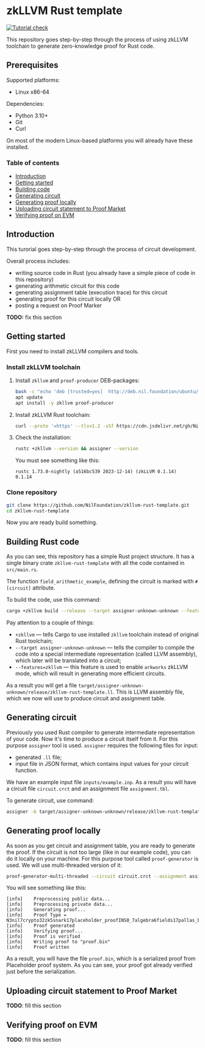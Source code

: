 # zkLLVM Rust template

[![Tutorial check](https://github.com/NilFoundation/zkllvm-rust-template/actions/workflows/main.yml/badge.svg)](https://github.com/NilFoundation/zkllvm-rust-template/actions/workflows/main.yml)

This repository goes step-by-step through the process of using zkLLVM toolchain to generate
zero-knowledge proof for Rust code.

## Prerequisites

Supported platforms:

- Linux x86-64

Dependencies:

- Python 3.10+
- Git
- Curl

On most of the modern Linux-based platforms you will already have these installed.

### Table of contents

- [Introduction](#introduction)
- [Getting started](#getting-started)
- [Building code](#building-rust-code)
- [Generating circuit](#generating-circuit)
- [Generating proof locally](#generating-proof-locally)
- [Uploading circuit statement to Proof Market](#uploading-circuit-statement-to-proof-market)
- [Verifying proof on EVM](#verifying-proof-on-evm)

## Introduction

This turorial goes step-by-step through the process of circuit development.

Overall process includes:

- writing source code in Rust (you already have a simple piece of code in this repository)
- generating arithmetic circuit for this code
- generating assignment table (execution trace) for this circuit
- generating proof for this circuit locally
OR
- posting a request on Proof Marker

__TODO:__ fix this section

## Getting started

First you need to install zkLLVM compilers and tools.

### Install zkLLVM toolchain

1. Install `zkllvm` and `proof-producer` DEB-packages:

    ```bash
    bash -c "echo 'deb [trusted=yes]  http://deb.nil.foundation/ubuntu/ all main' >>/etc/apt/sources.list"
    apt update
    apt install -y zkllvm proof-producer
    ```

2. Install zkLLVM Rust toolchain:

    ```bash
    curl --proto '=https' --tlsv1.2 -sSf https://cdn.jsdelivr.net/gh/NilFoundation/zkllvm@master/rslang-installer.py | python - --channel nightly
    ```

3. Check the installation:

    ```bash
    rustc +zkllvm --version && assigner --version
    ```

    You must see something like this:

    ```plain
    rustc 1.73.0-nightly (a516bc539 2023-12-14) (zkLLVM 0.1.14)
    0.1.14
    ```

### Clone repository

```bash
git clone https://github.com/NilFoundation/zkllvm-rust-template.git
cd zkllvm-rust-template
```

Now you are ready build something.

## Building Rust code

As you can see, this repository has a simple Rust project structure. It has a single binary crate
`zkllvm-rust-template` with all the code contained in `src/main.rs`.

The function `field_arithmetic_example`, defining the circuit is marked with `#[circuit]` attribute.

To build the code, use this command:

```bash
cargo +zkllvm build --release --target assigner-unknown-unknown --features=zkllvm
```

Pay attention to a couple of things:

- `+zkllvm` — tells Cargo to use installed `zkllvm` toolchain instead of original Rust toolchain;
- `--target assigner-unknown-unknown` — tells the compiler to compile the code into a special
intermediate representation (called LLVM assembly), which later will be translated into a circuit;
- `--features=zkllvm` — this feature is used to enable `arkworks` zkLLVM mode, which will result in
generating more efficient circuits.

As a result you will get a file `target/assigner-unknown-unknown/release/zkllvm-rust-template.ll`.
This is LLVM assembly file, which we now will use to produce circuit and assignment table.

## Generating circuit

Previously you used Rust compiler to generate intermediate representation of your code. Now it's
time to produce a circuit itself from it. For this purpose `assigner` tool is used. `assigner`
requires the following files for input:

- generated `.ll` file;
- input file in JSON format, which contains input values for your circuit function.

We have an example input file `inputs/example.inp`. As a result you will have a circuit file
`circuit.crct` and an assignment file `assignment.tbl`.

To generate circuit, use command:

```bash
assigner -b target/assigner-unknown-unknown/release/zkllvm-rust-template.ll -i inputs/example.inp -t assignment.tbl -c circuit.crct -e pallas
```

## Generating proof locally

As soon as you get circuit and assignment table, you are ready to generate the proof. If the circuit
is not too large (like in our example code), you can do it locally on your machine. For this purpose
tool called `proof-generator` is used. We will use multi-threaded version of it:

```bash
proof-generator-multi-threaded --circuit circuit.crct --assignment assignment.tbl --proof proof.bin
```

You will see something like this:

```plain
[info]    Preprocessing public data...
[info]    Preprocessing private data...
[info]    Generating proof...
[info]    Proof Type = N3nil7crypto32zk5snark17placeholder_proofINS0_7algebra6fields17pallas_base_fieldENS2_18placeholder_paramsINS2_26placeholder_circuit_paramsIS6_NS2_28plonk_arithmetization_paramsILm15ELm1ELm35ELm36EEEEENS1_11commitments21lpc_commitment_schemeINSC_34batched_list_polynomial_commitmentIS6_NSC_33list_polynomial_commitment_paramsINS0_6hashes11keccak_1600ILm256EEESI_Lm9ELm2ELb0ENSC_13proof_of_workISI_jLj4294901760EEEEEEENS0_4math14polynomial_dfsINS5_6detail10element_fpINS5_6paramsIS6_EEEESaIST_EEEEEEEEE
[info]    Proof generated
[info]    Verifying proof...
[info]    Proof is verified
[info]    Writing proof to "proof.bin"
[info]    Proof written
```

As a result, you will have the file `proof.bin`, which is a serialized proof from Placeholder proof
system. As you can see, your proof got already verified just before the serialization.

## Uploading circuit statement to Proof Market

__TODO__: fill this section

## Verifying proof on EVM

__TODO__: fill this section
